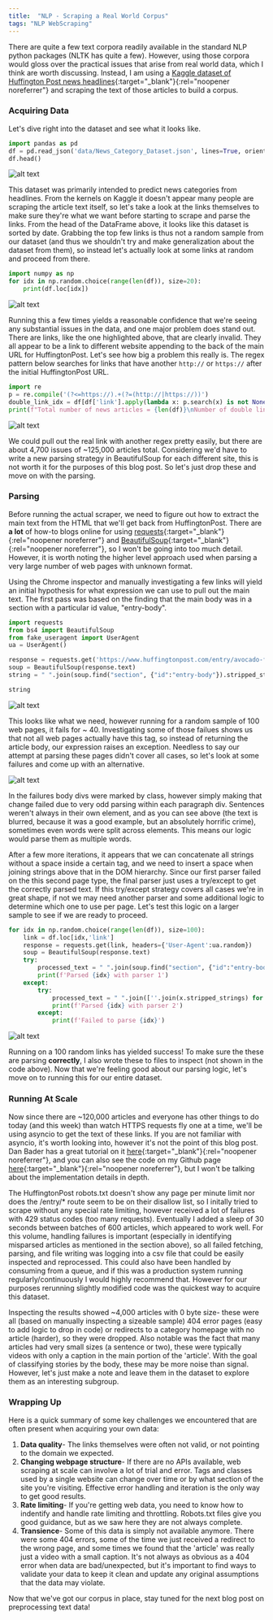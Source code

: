 ```yaml
---
title:  "NLP - Scraping a Real World Corpus"
tags: "NLP WebScraping"
---
```

There are quite a few text corpora readily available in the standard NLP python packages (NLTK has quite a few).  However, using those corpora would gloss over the practical issues that arise from real world data, which I think are worth discussing.  Instead, I am using a [Kaggle dataset of Huffington Post news headlines][dataset-link]{:target="_blank"}{:rel="noopener noreferrer"} and scraping the text of those articles to build a corpus.  

### Acquiring Data
Let's dive right into the dataset and see what it looks like.

``` python
import pandas as pd
df = pd.read_json('data/News_Category_Dataset.json', lines=True, orient='records')
df.head()
```
![alt text][df-head]

This dataset was primarily intended to predict news categories from headlines.  From the kernels on Kaggle it doesn't appear many people are scraping the article text itself, so let's take a look at the links themselves to make sure they're what we want before starting to scrape and parse the links.  From the head of the DataFrame above, it looks like this dataset is sorted by date.  Grabbing the top few links is thus not a random sample from our dataset (and thus we shouldn't try and make generalization about the dataset from them), so instead let's actually look at some links at random and proceed from there.

``` python
import numpy as np
for idx in np.random.choice(range(len(df)), size=20):
    print(df.loc[idx])
```
![alt text][link-samples]

Running this a few times yields a reasonable confidence that we're seeing any substantial issues in the data, and one major problem does stand out.  There are links, like the one highlighted above, that are clearly invalid.  They all appear to be a link to different website appending to the back of the main URL for HuffingtonPost.  Let's see how big a problem this really is.  The regex pattern below searches for links that have another `http://` or `https://` after the initial HuffingtonPost URL.

``` python
import re
p = re.compile('(?<=https://).+(?=(http://|https://))')
double_link_idx = df[df['link'].apply(lambda x: p.search(x) is not None)].index
print(f"Total number of news articles = {len(df)}\nNumber of double links = {len(double_link_idx)}\n")
```
![alt text][double-count]

We could pull out the real link with another regex pretty easily, but there are about 4,700 issues of ~125,000 articles total.  Considering we'd have to write a new parsing strategy in BeautifulSoup for each different site, this is not worth it for the purposes of this blog post.  So let's just drop these and move on with the parsing.

### Parsing

Before running the actual scraper, we need to figure out how to extract the main text from the HTML that we'll get back from HuffingtonPost.  There are **a lot** of how-to blogs online for using [requests][requests-link]{:target="_blank"}{:rel="noopener noreferrer"} and [BeautifulSoup][bs4-link]{:target="_blank"}{:rel="noopener noreferrer"}, so I won't be going into too much detail.  However, it is worth noting the higher level approach used when parsing a very large number of web pages with unknown format.  

Using the Chrome inspector and manually investigating a few links will yield an initial hypothesis for what expression we can use to pull out the main text.  The first pass was based on the finding that the main body was in a section with a particular id value, "entry-body".

``` python
import requests
from bs4 import BeautifulSoup
from fake_useragent import UserAgent
ua = UserAgent()

response = requests.get('https://www.huffingtonpost.com/entry/avocado-feel-full-overweight-lunch_us_5b9dc55de4b03a1dcc8cae44', headers={'User-Agent':ua.random})
soup = BeautifulSoup(response.text)
string = " ".join(soup.find("section", {"id":"entry-body"}).stripped_strings)

string
```

![alt text][text-1]

This looks like what we need, however running for a random sample of 100 web pages, it fails for ~ 40.  Investigating some of those failues shows us that not all web pages actually have this tag, so instead of returning the article body, our expression raises an exception.  Needless to say our attempt at parsing these pages didn't cover all cases, so let's look at some failures and come up with an alternative.  

![alt text][chrome-inspector]

In the failures body divs were marked by class, however simply making that change failed due to very odd parsing within each paragraph div.  Sentences weren't always in their own element, and as you can see above (the text is blurred, because it was a good example, but an absolutely horrific crime), sometimes even words were split across elements.  This means our logic would parse them as multiple words.  

After a few more iterations, it appears that we can concatenate all strings without a space inside a certain tag, and we need to insert a space when joining strings above that in the DOM hierarchy.  Since our first parser failed on the this second page type, the final parser just uses a try/except to get the correctly parsed text.  If this try/except strategy covers all cases we're in great shape, if not we may need another parser and some additional logic to determine which one to use per page.  Let's test this logic on a larger sample to see if we are ready to proceed.

``` python
for idx in np.random.choice(range(len(df)), size=100):
    link = df.loc[idx,'link']
    response = requests.get(link, headers={'User-Agent':ua.random})
    soup = BeautifulSoup(response.text)
    try:
        processed_text = " ".join(soup.find("section", {"id":"entry-body"}).stripped_strings)
        print(f'Parsed {idx} with parser 1')
    except:
        try:
            processed_text = " ".join([''.join(x.stripped_strings) for x in soup.find_all("div", {"class":"content-list-component"}) ])
            print(f'Parsed {idx} with parser 2')
        except:
            print(f'Failed to parse {idx}')
```

![alt text][parsing-test]

Running on a 100 random links has yielded success!  To make sure the these are parsing __correctly__, I also wrote these to files to inspect (not shown in the code above).  Now that we're feeling good about our parsing logic, let's move on to running this for our entire dataset.

### Running At Scale

Now since there are ~120,000 articles and everyone has other things to do today (and this week) than watch HTTPS requests fly one at a time, we'll be using asyncio to get the text of these links.  If you are not familiar with asyncio, it's worth looking into, however it's not the point of this blog post.  Dan Bader has a great tutorial on it [here][real-python-link]{:target="_blank"}{:rel="noopener noreferrer"}, and you can also see the code on my Github page [here][github-link]{:target="_blank"}{:rel="noopener noreferrer"}, but I won't be talking about the implementation details in depth. 

The HuffingtonPost robots.txt doesn't show any page per minute limit nor does the /entry/* route seem to be on their disallow list, so I initally tried to scrape without any special rate limiting, however received a lot of failures with 429 status codes (too many requests).  Eventually I added a sleep of 30 seconds between batches of 600 articles, which appeared to work well.  For this volume, handling failures is important (especially in identifying misparsed articles as mentioned in the section above), so all failed fetching, parsing, and file writing was logging into a csv file that could be easily inspected and reprocessed.  This could also have been handled by consuming from a queue, and if this was a production system running regularly/continuously I would highly recommend that.  However for our purposes rerunning slightly modified code was the quickest way to acquire this dataset.

Inspecting the results showed ~4,000 articles with 0 byte size- these were all (based on manually inspecting a sizeable sample) 404 error pages (easy to add logic to drop in code) or redirects to a category homepage with no article (harder), so they were dropped.  Also notable was the fact that many articles had very small sizes (a sentence or two), these were typically videos with only a caption in the main portion of the 'article'.  With the goal of classifying stories by the body, these may be more noise than signal.  However, let's just make a note and leave them in the dataset to explore them as an interesting subgroup.

### Wrapping Up

Here is a quick summary of some key challenges we encountered that are often present when acquiring your own data:
1. **Data quality**- The links themselves were often not valid, or not pointing to the domain we expected.
2. **Changing webpage structure**- If there are no APIs available, web scraping at scale can involve a lot of trial and error.  Tags and classes used by a single website can change over time or by what section of the site you're visiting.  Effective error handling and iteration is the only way to get good results.
3. **Rate limiting**- If you're getting web data, you need to know how to indentify and handle rate limiting and throttling.  Robots.txt files give you good guidance, but as we saw here they are not always complete.
4. **Transience**- Some of this data is simply not available anymore.  There were some 404 errors, some of the time we just received a redirect to the wrong page, and some times we found that the 'article' was really just a video with a small caption.  It's not always as obvious as a 404 error when data are bad/unexpected, but it's important to find ways to validate your data to keep it clean and update any original assumptions that the data may violate.

Now that we've got our corpus in place, stay tuned for the next blog post on preprocessing text data!

[jekyll]:      http://jekyllrb.com
[jekyll-gh]:   https://github.com/jekyll/jekyll
[jekyll-help]: https://github.com/jekyll/jekyll-help
[dataset-link]: https://www.kaggle.com/rmisra/news-category-dataset
[real-python-link]: https://realpython.com/async-io-python/
[bs4-link]: https://www.crummy.com/software/BeautifulSoup/bs4/doc/
[requests-link]: https://requests.readthedocs.io/en/master/
[github-link]: https://github.com/Alan-Penkar/NLP-NewsCategorization/blob/master/get_articles.py
[df-head]: /assets/images/blog/NLP-Scraping/df_head.png "Initial Dataset"
[link-samples]: /assets/images/blog/NLP-Scraping/random_links.png "Some Random Links"
[double-count]: /assets/images/blog/NLP-Scraping/double_count.png "Results of Double Link Check"
[text-1]: /assets/images/blog/NLP-Scraping/text_1.png "First Form of Parsing"
[text-2]: /assets/images/blog/NLP-Scraping/text_2.png "Second Form of Parsing"
[chrome-inspector]: /assets/images/blog/NLP-Scraping/inspector_output.png "HTML of failing site"
[parsing-test]: /assets/images/blog/NLP-Scraping/parsing_test.png "Test Parsing Logic on Sample"
